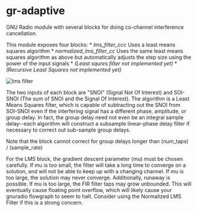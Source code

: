 # gr-adaptive

GNU Radio module with several blocks for doing co-channel interference cancellation.

This module exposes four blocks:
    * *lms_filter_ccc* Uses a least means squares algorithm
    * *normalized_lms_filter_cc* Uses the same least means squares algorithm as above but automatically adjusts the step size using the power of the input signals
    * *(Least squres filter not implemented yet)*
    * *(Recursive Least Squares not implemented yet)*

![lms filter](lms_filter.png "LMS Filter design")


The two inputs of each block are "SNOI" (Signal Not Of Interest) and SOI-SNOI
(The sum of SNOI and the Signal Of Interest). The algorithm is a Least Means
Squares filter, which is capable of subtracting out the SNOI from SOI-SNOI even
if the interfering signal has a different phase, amplitude, or group delay. In
fact, the group delay need not even be an integral sample delay--each algorithm
will construct a subsample linear-phase delay filter if necessary to correct
out sub-sample group delays.

Note that the block cannot correct for group delays longer than (num_taps) /
(sample_rate)

For the LMS block, the gradient descent parameter (mu) must be chosen
carefully. If mu is too small, the filter will take a long time to converge on
a solution, and will not be able to keep up with a changing channel. If mu is
too large, the solution may never converge. Additionally, runaway is possible.
If mu is too large, the FIR filter taps may grow unbounded.  This will
eventually cause floating point overflow, which will likely cause your gnuradio
flowgraph to seem to halt. Consider using the Normalized LMS Filter if this is
a strong concern.
 
